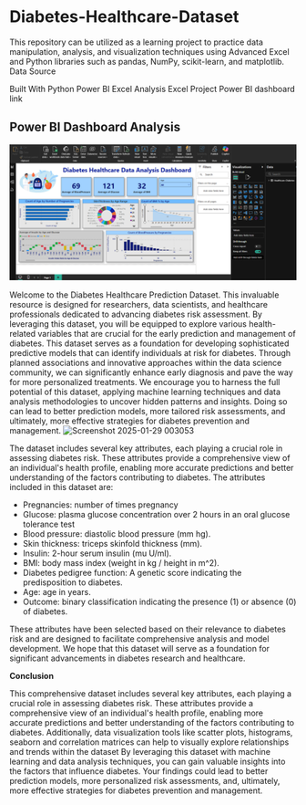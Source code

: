 




# **Diabetes-Healthcare-Dataset**


This repository can be utilized as a learning project to practice data manipulation, analysis, and visualization techniques using Advanced Excel and Python libraries such as pandas, NumPy, scikit-learn, and matplotlib.
Data Source

Built With
Python
Power BI
Excel
Analysis
Excel Project
Power BI dashboard link

## **Power BI Dashboard Analysis**

![image alt](https://github.com/sharmi-sumiya/Diabetes-Healthcare-Dataset/blob/77e53cba2e76c5740c39ee97d5386ade630b6941/Diabetes%20healthcare%20Power%20Bi%20Dashboard%20Image.png)

Welcome to the Diabetes Healthcare Prediction Dataset. This invaluable resource is designed for researchers, data scientists, and healthcare professionals dedicated to advancing diabetes risk assessment. By leveraging this dataset, you will be equipped to explore various health-related variables that are crucial for the early prediction and management of diabetes.
This dataset serves as a foundation for developing sophisticated predictive models that can identify individuals at risk for diabetes. Through planned associations and innovative approaches within the data science community, we can significantly enhance early diagnosis and pave the way for more personalized treatments.
We encourage you to harness the full potential of this dataset, applying machine learning techniques and data analysis methodologies to uncover hidden patterns and insights. Doing so can lead to better prediction models, more tailored risk assessments, and ultimately, more effective strategies for diabetes prevention and management.
![Screenshot 2025-01-29 003053](https://github.com/user-attachments/assets/3f808cf0-28fc-4209-905e-376fc331e6a4)

The dataset includes several key attributes, each playing a crucial role in assessing diabetes risk. These attributes provide a comprehensive view of an individual's health profile, enabling more accurate predictions and better understanding of the factors contributing to diabetes.
The attributes included in this dataset are:
 * Pregnancies: number of times pregnancy 
 * Glucose: plasma glucose concentration over 2 hours in an oral glucose tolerance test         
 * Blood pressure: diastolic blood pressure (mm hg).
 * Skin thickness: triceps skinfold thickness (mm).
 * Insulin: 2-hour serum insulin (mu U/ml).
 * BMI: body mass index (weight in kg / height in m^2).
 * Diabetes pedigree function: A genetic score indicating the predisposition to diabetes.
 * Age: age in years.
 * Outcome: binary classification indicating the presence (1) or absence (0) of diabetes.

These attributes have been selected based on their relevance to diabetes risk and are designed to facilitate comprehensive analysis and model development. We hope that this dataset will serve as a foundation for significant advancements in diabetes research and healthcare.


**Conclusion**


This comprehensive dataset includes several key attributes, each playing a crucial role in assessing diabetes risk. These attributes provide a comprehensive view of an individual's health profile, enabling more accurate predictions and better understanding of the factors contributing to diabetes.
Additionally, data visualization tools like scatter plots, histograms, seaborn and correlation matrices can help to visually explore relationships and trends within the dataset
By leveraging this dataset with machine learning and data analysis techniques, you can gain valuable insights into the factors that influence diabetes. Your findings could lead to better prediction models, more personalized risk assessments, and, ultimately, more effective strategies for diabetes prevention and management.
